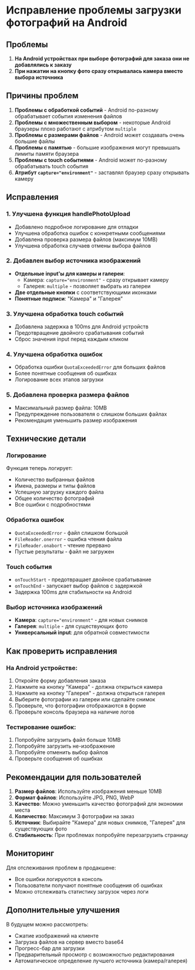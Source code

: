 # Исправление проблемы загрузки фотографий на Android

## Проблемы
1. **На Android устройствах при выборе фотографий для заказа они не добавлялись к заказу**
2. **При нажатии на кнопку фото сразу открывалась камера вместо выбора источника**

## Причины проблем
1. **Проблемы с обработкой событий** - Android по-разному обрабатывает события изменения файлов
2. **Проблемы с множественным выбором** - некоторые Android браузеры плохо работают с атрибутом `multiple`
3. **Проблемы с размерами файлов** - Android может создавать очень большие файлы
4. **Проблемы с памятью** - большие изображения могут превышать лимиты памяти браузера
5. **Проблемы с touch событиями** - Android может по-разному обрабатывать touch события
6. **Атрибут `capture="environment"`** - заставлял браузер сразу открывать камеру

## Исправления

### 1. Улучшена функция handlePhotoUpload
- Добавлено подробное логирование для отладки
- Улучшена обработка ошибок с конкретными сообщениями
- Добавлена проверка размера файлов (максимум 10MB)
- Улучшена обработка случаев отмены выбора файлов

### 2. Добавлен выбор источника изображений
- **Отдельные input'ы для камеры и галереи**:
  - Камера: `capture="environment"` - сразу открывает камеру
  - Галерея: `multiple` - позволяет выбрать из галереи
- **Две отдельные кнопки** с соответствующими иконками
- **Понятные подписи**: "Камера" и "Галерея"

### 3. Улучшена обработка touch событий
- Добавлена задержка в 100ms для Android устройств
- Предотвращение двойного срабатывания событий
- Сброс значения input перед каждым кликом

### 4. Улучшена обработка ошибок
- Обработка ошибки `QuotaExceededError` для больших файлов
- Более понятные сообщения об ошибках
- Логирование всех этапов загрузки

### 5. Добавлена проверка размера файлов
- Максимальный размер файла: 10MB
- Предупреждение пользователя о слишком больших файлах
- Рекомендация уменьшить размер изображения

## Технические детали

### Логирование
Функция теперь логирует:
- Количество выбранных файлов
- Имена, размеры и типы файлов
- Успешную загрузку каждого файла
- Общее количество фотографий
- Все ошибки с подробностями

### Обработка ошибок
- `QuotaExceededError` - файл слишком большой
- `FileReader.onerror` - ошибка чтения файла
- `FileReader.onabort` - чтение прервано
- Пустые результаты - файл не загружен

### Touch события
- `onTouchStart` - предотвращает двойное срабатывание
- `onTouchEnd` - запускает выбор файлов с задержкой
- Задержка 100ms для стабильности на Android

### Выбор источника изображений
- **Камера**: `capture="environment"` - для новых снимков
- **Галерея**: `multiple` - для существующих фото
- **Универсальный input**: для обратной совместимости

## Как проверить исправления

### На Android устройстве:
1. Откройте форму добавления заказа
2. Нажмите на кнопку "Камера" - должна открыться камера
3. Нажмите на кнопку "Галерея" - должна открыться галерея
4. Выберите фотографии из галереи или сделайте снимок
5. Проверьте, что фотографии отображаются в форме
6. Проверьте консоль браузера на наличие логов

### Тестирование ошибок:
1. Попробуйте загрузить файл больше 10MB
2. Попробуйте загрузить не-изображение
3. Попробуйте отменить выбор файлов
4. Проверьте сообщения об ошибках

## Рекомендации для пользователей

1. **Размер файлов**: Используйте изображения меньше 10MB
2. **Формат файлов**: Используйте JPG, PNG, WebP
3. **Качество**: Можно уменьшить качество фотографий для экономии места
4. **Количество**: Максимум 3 фотографии на заказ
5. **Источник**: Выбирайте "Камера" для новых снимков, "Галерея" для существующих фото
6. **Стабильность**: При проблемах попробуйте перезагрузить страницу

## Мониторинг

Для отслеживания проблем в продакшене:
- Все ошибки логируются в консоль
- Пользователи получают понятные сообщения об ошибках
- Можно отслеживать статистику загрузок через логи

## Дополнительные улучшения

В будущем можно рассмотреть:
- Сжатие изображений на клиенте
- Загрузка файлов на сервер вместо base64
- Прогресс-бар для загрузки
- Предварительный просмотр с возможностью редактирования
- Автоматическое определение лучшего источника (камера/галерея) 